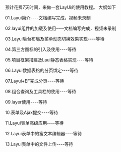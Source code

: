 预计花费7天时间，来做一套LayUi的使用教程。
大纲如下


01.Layui简介----文档编写完成，视频未录制

02.layui组件的加载及使用----文档编写完成，视频未录制

03.Layui后台布局及菜单动态切换效果实现----等待

04.第三方图标的引入及使用----等待

05.项目框架搭建及Laui静态表格实现----等待

06.Layui数据表格的分页绑定----等待

07.Layui+EF完成分页----等待

08.组合查询及工具栏的使用----等待

09.layer使用----等待

10.表单及Ajax提交----等待

11.Layui表单高级应用----等待

12.Layui表单中的富文本编辑器----等待

13.Layui表单中的文件上传----等待
